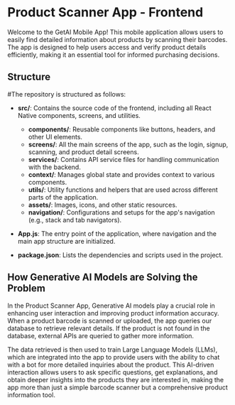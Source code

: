 # Product Scanner App - Frontend

Welcome to the GetAI Mobile App! This mobile application allows users to easily find detailed information about products by scanning their barcodes. The app is designed to help users access and verify product details efficiently, making it an essential tool for informed purchasing decisions.

## Structure

#The repository is structured as follows:

- **src/**: Contains the source code of the frontend, including all React Native components, screens, and utilities.
  - **components/**: Reusable components like buttons, headers, and other UI elements.
  - **screens/**: All the main screens of the app, such as the login, signup, scanning, and product detail screens.
  - **services/**: Contains API service files for handling communication with the backend.
  - **context/**: Manages global state and provides context to various components.
  - **utils/**: Utility functions and helpers that are used across different parts of the application.
  - **assets/**: Images, icons, and other static resources.
  - **navigation/**: Configurations and setups for the app's navigation (e.g., stack and tab navigators).

- **App.js**: The entry point of the application, where navigation and the main app structure are initialized.

- **package.json**: Lists the dependencies and scripts used in the project.

## How Generative AI Models are Solving the Problem

In the Product Scanner App, Generative AI models play a crucial role in enhancing user interaction and improving product information accuracy. When a product barcode is scanned or uploaded, the app queries our database to retrieve relevant details. If the product is not found in the database, external APIs are queried to gather more information.

The data retrieved is then used to train Large Language Models (LLMs), which are integrated into the app to provide users with the ability to chat with a bot for more detailed inquiries about the product. This AI-driven interaction allows users to ask specific questions, get explanations, and obtain deeper insights into the products they are interested in, making the app more than just a simple barcode scanner but a comprehensive product information tool.

